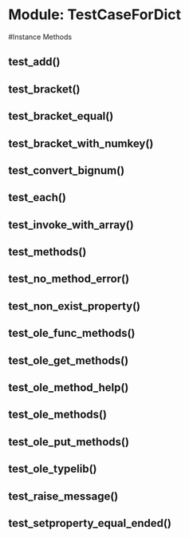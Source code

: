 # Module: TestCaseForDict
    




#Instance Methods
## test_add() [](#method-i-test_add)

## test_bracket() [](#method-i-test_bracket)

## test_bracket_equal() [](#method-i-test_bracket_equal)

## test_bracket_with_numkey() [](#method-i-test_bracket_with_numkey)

## test_convert_bignum() [](#method-i-test_convert_bignum)

## test_each() [](#method-i-test_each)

## test_invoke_with_array() [](#method-i-test_invoke_with_array)

## test_methods() [](#method-i-test_methods)

## test_no_method_error() [](#method-i-test_no_method_error)

## test_non_exist_property() [](#method-i-test_non_exist_property)

## test_ole_func_methods() [](#method-i-test_ole_func_methods)

## test_ole_get_methods() [](#method-i-test_ole_get_methods)

## test_ole_method_help() [](#method-i-test_ole_method_help)

## test_ole_methods() [](#method-i-test_ole_methods)

## test_ole_put_methods() [](#method-i-test_ole_put_methods)

## test_ole_typelib() [](#method-i-test_ole_typelib)

## test_raise_message() [](#method-i-test_raise_message)

## test_setproperty_equal_ended() [](#method-i-test_setproperty_equal_ended)

